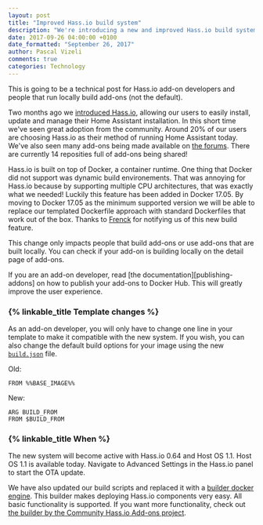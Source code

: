 ```yaml
---
layout: post
title: "Improved Hass.io build system"
description: "We're introducing a new and improved Hass.io build system for Hass.io and add-ons."
date: 2017-09-26 04:00:00 +0100
date_formatted: "September 26, 2017"
author: Pascal Vizeli
comments: true
categories: Technology
---
```


<p class='note'>
This is going to be a technical post for Hass.io add-on developers and people that run locally build add-ons (not the default).
</p>

Two months ago we [introduced Hass.io][intro], allowing our users to easily install, update and manage their Home Assistant installation. In this short time we've seen great adoption from the community. Around 20% of our users are choosing Hass.io as their method of running Home Assistant today. We've also seen many add-ons being made available on [the forums][addon-repos]. There are currently 14 reposities full of add-ons being shared!

Hass.io is built on top of Docker, a container runtime. One thing that Docker did not support was dynamic build environements. That was annoying for Hass.io because by supporting multiple CPU architectures, that was exactly what we needed! Luckily this feature has been added in Docker 17.05. By moving to Docker 17.05 as the minimum supported version we will be able to replace our templated Dockerfile approach with standard Dockerfiles that work out of the box. Thanks to [Frenck][frenck] for notifying us of this new build feature.

This change only impacts people that build add-ons or use add-ons that are built locally. You can check if your add-on is building locally on the detail page of add-ons.

<p class='note'>
If you are an add-on developer, read [the documentation][publishing-addons] on how to publish your add-ons to Docker Hub. This will greatly improve the user experience.
</p>

### {% linkable_title Template changes %}

As an add-on developer, you will only have to change one line in your template to make it compatible with the new system. If you wish, you can also change the default build options for your image using the new [`build.json`][build-file] file.

Old:

```
FROM %%BASE_IMAGE%%
```

New:

```
ARG BUILD_FROM
FROM $BUILD_FROM
```

### {% linkable_title When %}

The new system will become active with Hass.io 0.64 and Host OS 1.1. Host OS 1.1 is available today. Navigate to Advanced Settings in the Hass.io panel to start the OTA update.

We have also updated our build scripts and replaced it with a [builder docker engine][builder]. This builder makes deploying Hass.io components very easy. All basic functionality is supported. If you want more functionality, check out [the builder by the Community Hass.io Add-ons project][community-builder].

[hassio-hardware-image-release]: https://github.com/home-assistant/hassio-build/releases/tag/1.1
[install]: /hassio/installation/
[builder]: https://github.com/home-assistant/hassio-build/tree/master/builder
[frenck]: https://github.com/frenck
[build-file]: /developers/hassio/addon_config/#add-on-extended-build
[addon-repos]: https://community.home-assistant.io/tags/hassio-repository
[community-builder]: https://github.com/hassio-addons/build-env
[intro]: /blog/2017/07/25/introducing-hassio/
[publishing-addons]: /developers/hassio/addon_publishing/#custom-add-ons
